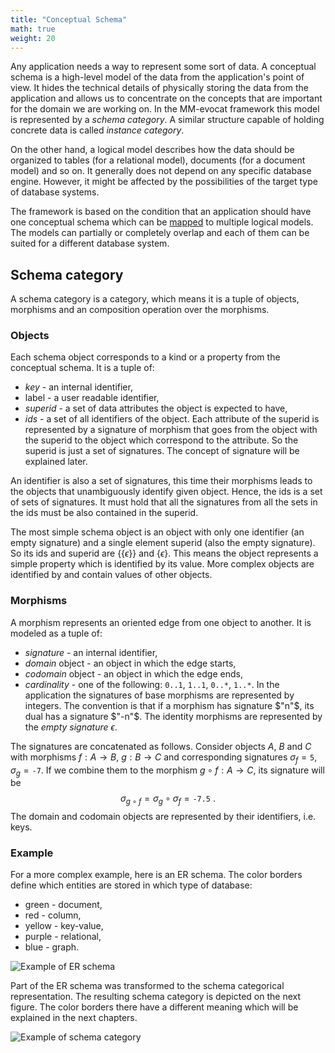 ```yaml
---
title: "Conceptual Schema"
math: true
weight: 20
---
```


Any application needs a way to represent some sort of data. A conceptual schema is a high-level model of the data from the application's point of view. It hides the technical details of physically storing the data from the application and allows us to concentrate on the concepts that are important for the domain we are working on. In the MM-evocat framework this model is represented by a *schema category*. A similar structure capable of holding concrete data is called *instance category*.

On the other hand, a logical model describes how the data should be organized to tables (for a relational model), documents (for a document model) and so on. It generally does not depend on any specific database engine. However, it might be affected by the possibilities of the target type of database systems.

The framework is based on the condition that an application should have one conceptual schema which can be [mapped](mapping.md) to multiple logical models. The models can partially or completely overlap and each of them can be suited for a different database system.

## Schema category

A schema category is a category, which means it is a tuple of objects, morphisms and an composition operation over the morphisms.

### Objects

Each schema object corresponds to a kind or a property from the conceptual schema. It is a tuple of:
- *key* - an internal identifier,
- label - a user readable identifier,
- *superid* - a set of data attributes the object is expected to have,
- *ids* - a set of all identifiers of the object.
Each attribute of the superid is represented by a signature of morphism that goes from the object with the superid to the object which correspond to the attribute. So the superid is just a set of signatures. The concept of signature will be explained later.

An identifier is also a set of signatures, this time their morphisms leads to the objects that unambiguously identify given object. Hence, the ids is a set of sets of signatures. It must hold that all the signatures from all the sets in the ids must be also contained in the superid.

The most simple schema object is an object with only one identifier (an empty signature) and a single element superid (also the empty signature). So its ids and superid are $\{\{ \epsilon \}\}$ and $\{ \epsilon \}$. This means the object represents a simple property which is identified by its value. More complex objects are identified by and contain values of other objects.

### Morphisms

A morphism represents an oriented edge from one object to another. It is modeled as a tuple of:
- *signature* - an internal identifier,
- *domain* object - an object in which the edge starts,
- *codomain* object - an object in which the edge ends,
- *cardinality* - one of the following: `0..1`, `1..1`, `0..*`, `1..*`.
In the application the signatures of base morphisms are represented by integers. The convention is that if a morphism has signature $"n"$, its dual has a signature $"-n"$. The identity morphisms are represented by the *empty signature* $\epsilon$.

The signatures are concatenated as follows. Consider objects $A$, $B$ and $C$ with morphisms $f: A \rightarrow B$, $g: B \rightarrow C$ and corresponding signatures $\sigma_f = \texttt{5}$, $\sigma_g = \texttt{-7}$. If we combine them to the morphism $g \circ f: A \rightarrow C$, its signature will be
$$
\sigma_{g \circ f} = \sigma_g \circ \sigma_f = \texttt{-7.5} \ .
$$
The domain and codomain objects are represented by their identifiers, i.e. keys.

### Example

For a more complex example, here is an ER schema. The color borders define which entities are stored in which type of database:
- green - document,
- red - column,
- yellow - key-value,
- purple - relational,
- blue - graph.

![Example of ER schema](/example-ER.png)

Part of the ER schema was transformed to the schema categorical representation. The resulting schema category is depicted on the next figure. The color borders there have a different meaning which will be explained in the next chapters.

![Example of schema category](/example-category.png)